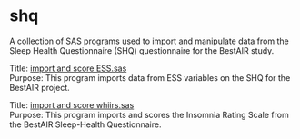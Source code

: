 shq
====
A collection of SAS programs used to import and manipulate data from the Sleep Health Questionnaire (SHQ) questionnaire for the BestAIR study.

Title: [import and score ESS.sas](https://github.com/sleepepi/bestair-sas/blob/master/shq/import%20and%20score%20ESS.sas)  
Purpose: This program imports data from ESS variables on the SHQ for the BestAIR project.  

Title: [import and score whiirs.sas](https://github.com/sleepepi/bestair-sas/blob/master/shq/import%20and%20score%20whiirs.sas)  
Purpose: This program imports and scores the Insomnia Rating Scale from the BestAIR Sleep-Health Questionnaire.  
